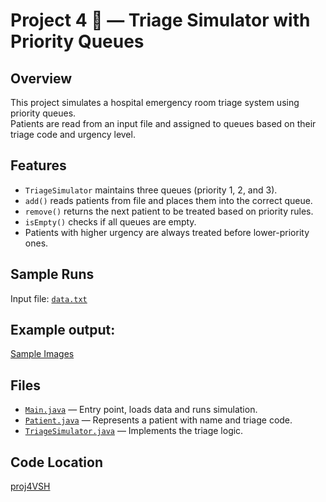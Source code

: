 # Project 4 🏥 — Triage Simulator with Priority Queues

## Overview
This project simulates a hospital emergency room triage system using priority queues.  
Patients are read from an input file and assigned to queues based on their triage code and urgency level.

## Features
- `TriageSimulator` maintains three queues (priority 1, 2, and 3).  
- `add()` reads patients from file and places them into the correct queue.  
- `remove()` returns the next patient to be treated based on priority rules.  
- `isEmpty()` checks if all queues are empty.  
- Patients with higher urgency are always treated before lower-priority ones.

## Sample Runs
Input file: [`data.txt`](./proj4/src/proj4/data.txt)  

## Example output:  
[Sample Images](./proj4/PROJSCREEN1.pdf)

## Files
- [`Main.java`](./proj4/src/proj4/Main.java) — Entry point, loads data and runs simulation.  
- [`Patient.java`](./proj4/src/proj4/Patient.java) — Represents a patient with name and triage code.  
- [`TriageSimulator.java`](./proj4/src/proj4/TriageSimulator.java) — Implements the triage logic.  

## Code Location
[proj4VSH](./proj4/src/proj4)
